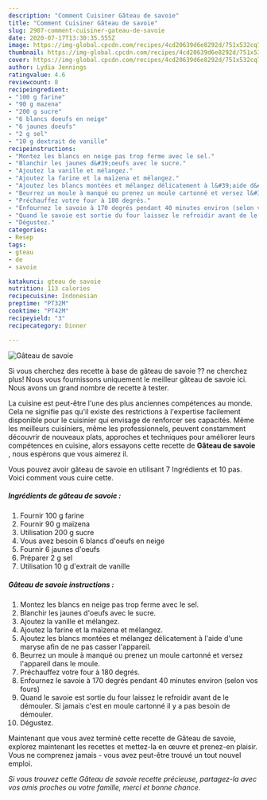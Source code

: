 ```yaml
---
description: "Comment Cuisiner Gâteau de savoie"
title: "Comment Cuisiner Gâteau de savoie"
slug: 2907-comment-cuisiner-gateau-de-savoie
date: 2020-07-17T13:30:35.555Z
image: https://img-global.cpcdn.com/recipes/4cd20639d6e8292d/751x532cq70/gateau-de-savoie-photo-principale-de-la-recette.jpg
thumbnail: https://img-global.cpcdn.com/recipes/4cd20639d6e8292d/751x532cq70/gateau-de-savoie-photo-principale-de-la-recette.jpg
cover: https://img-global.cpcdn.com/recipes/4cd20639d6e8292d/751x532cq70/gateau-de-savoie-photo-principale-de-la-recette.jpg
author: Lydia Jennings
ratingvalue: 4.6
reviewcount: 8
recipeingredient:
- "100 g farine"
- "90 g mazena"
- "200 g sucre"
- "6 blancs doeufs en neige"
- "6 jaunes doeufs"
- "2 g sel"
- "10 g dextrait de vanille"
recipeinstructions:
- "Montez les blancs en neige pas trop ferme avec le sel."
- "Blanchir les jaunes d&#39;oeufs avec le sucre."
- "Ajoutez la vanille et mélangez."
- "Ajoutez la farine et la maïzena et mélangez."
- "Ajoutez les blancs montées et mélangez délicatement à l&#39;aide d&#39;une maryse afin de ne pas casser l&#39;appareil."
- "Beurrez un moule à manqué ou prenez un moule cartonné et versez l&#39;appareil dans le moule."
- "Préchauffez votre four à 180 degrés."
- "Enfournez le savoie à 170 degrés pendant 40 minutes environ (selon vos fours)"
- "Quand le savoie est sortie du four laissez le refroidir avant de le démouler. Si jamais c&#39;est en moule cartonné il y a pas besoin de démouler."
- "Dégustez."
categories:
- Resep
tags:
- gteau
- de
- savoie

katakunci: gteau de savoie 
nutrition: 113 calories
recipecuisine: Indonesian
preptime: "PT32M"
cooktime: "PT42M"
recipeyield: "3"
recipecategory: Dinner

---
```



![Gâteau de savoie](https://img-global.cpcdn.com/recipes/4cd20639d6e8292d/751x532cq70/gateau-de-savoie-photo-principale-de-la-recette.jpg)

Si vous cherchez des recette à base de gâteau de savoie ?? ne cherchez plus! Nous vous fournissons uniquement le meilleur gâteau de savoie ici. Nous avons un grand nombre de recette à tester.

La cuisine est peut-être l'une des plus anciennes compétences au monde. Cela ne signifie pas qu'il existe des restrictions à l'expertise facilement disponible pour le cuisinier qui envisage de renforcer ses capacités. Même les meilleurs cuisiniers, même les professionnels, peuvent constamment découvrir de nouveaux plats, approches et techniques pour améliorer leurs compétences en cuisine, alors essayons cette recette de <strong> Gâteau de savoie </strong>, nous espérons que vous aimerez il.

<!--inarticleads1-->

Vous pouvez avoir gâteau de savoie en utilisant 7 Ingrédients et 10 pas. Voici comment vous cuire cette.

##### Ingrédients de gâteau de savoie :

1. Fournir 100 g farine
1. Fournir 90 g maïzena
1. Utilisation 200 g sucre
1. Vous avez besoin 6 blancs d&#39;oeufs en neige
1. Fournir 6 jaunes d&#39;oeufs
1. Préparer 2 g sel
1. Utilisation 10 g d&#39;extrait de vanille




<!--inarticleads2-->

##### Gâteau de savoie instructions :

1. Montez les blancs en neige pas trop ferme avec le sel.
1. Blanchir les jaunes d&#39;oeufs avec le sucre.
1. Ajoutez la vanille et mélangez.
1. Ajoutez la farine et la maïzena et mélangez.
1. Ajoutez les blancs montées et mélangez délicatement à l&#39;aide d&#39;une maryse afin de ne pas casser l&#39;appareil.
1. Beurrez un moule à manqué ou prenez un moule cartonné et versez l&#39;appareil dans le moule.
1. Préchauffez votre four à 180 degrés.
1. Enfournez le savoie à 170 degrés pendant 40 minutes environ (selon vos fours)
1. Quand le savoie est sortie du four laissez le refroidir avant de le démouler. Si jamais c&#39;est en moule cartonné il y a pas besoin de démouler.
1. Dégustez.




<!--inarticleads1-->

<p>
Maintenant que vous avez terminé cette recette de Gâteau de savoie, explorez maintenant les recettes et mettez-la en œuvre et prenez-en plaisir. Vous ne comprenez jamais - vous avez peut-être trouvé un tout nouvel emploi.
</p>

<p>
<i>Si vous trouvez cette Gâteau de savoie recette précieuse, partagez-la avec vos amis proches ou votre famille, merci et bonne chance.</i>
</p>
